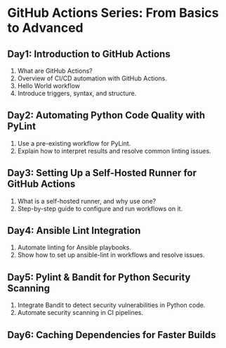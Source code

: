 # GitHub Actions Series: From Basics to Advanced

## Day1: Introduction to GitHub Actions

1. What are GitHub Actions?
2. Overview of CI/CD automation with GitHub Actions.
3. Hello World workflow
4. Introduce triggers, syntax, and structure.

## Day2: Automating Python Code Quality with PyLint

1. Use a pre-existing workflow for PyLint.
2. Explain how to interpret results and resolve common linting issues.

## Day3: Setting Up a Self-Hosted Runner for GitHub Actions
		
1. What is a self-hosted runner, and why use one?
2. Step-by-step guide to configure and run workflows on it.

## Day4: Ansible Lint Integration

1. Automate linting for Ansible playbooks.
2. Show how to set up ansible-lint in workflows and resolve issues.

## Day5: Pylint & Bandit for Python Security Scanning

1. Integrate Bandit to detect security vulnerabilities in Python code.
2. Automate security scanning in CI pipelines.

## Day6: Caching Dependencies for Faster Builds
